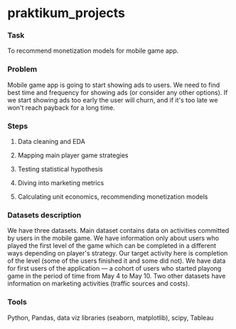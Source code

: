 # praktikum_projects

### Task

To recommend monetization models for mobile game app. 

### Problem

Mobile game app is going to start showing ads to users. We need to find best time and frequency for showing ads (or consider any other options). If we start showing ads too early the user will churn, and if it's too late we won't reach payback for a long time.

### Steps

1. Data cleaning and EDA 

2. Mapping main player game strategies

3. Testing statistical hypothesis

4. Diving into marketing metrics

5. Calculating unit economics, recommending monetization models 


### Datasets description

We have three datasets. Main dataset contains data on activities committed by users in the mobile game. We have information only about users who played the first level of the game which can be completed in a different ways depending on player's strategy. Our target activity here is completion of the level (some of the users finished it and some did not). We have data for first users of the application — a cohort of users who started playong game in the period of time from May 4 to May 10. Two other datasets have information on marketing activities (traffic sources and costs).

### Tools

Python, Pandas, data viz libraries (seaborn, matplotlib), scipy, Tableau 
